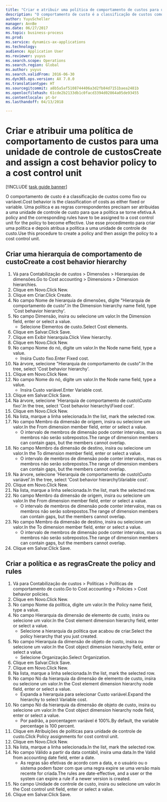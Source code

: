 ```yaml
--- 
title: "Criar e atribuir uma política de comportamento de custos para uma unidade de controle de custos"
description: "O comportamento de custo é a classificação de custos como fixo ou variável."
author: YuyuScheller
manager: AnnBe
ms.date: 06/27/2017
ms.topic: business-process
ms.prod: 
ms.service: dynamics-ax-applications
ms.technology: 
audience: Application User
ms.reviewer: yuyus
ms.search.scope: Operations
ms.search.region: Global
ms.author: yuyus
ms.search.validFrom: 2016-06-30
ms.dyn365.ops.version: AX 7.0.0
ms.translationtype: HT
ms.sourcegitcommit: a8b5a5af5108744406a3d2fb84d7151baea2481b
ms.openlocfilehash: 61cde2b2133db1c0facd3394d02864a05de93455
ms.contentlocale: pt-br
ms.lasthandoff: 04/13/2018

---
```

# <a name="create-and-assign-a-cost-behavior-policy-to-a-cost-control-unit"></a><span data-ttu-id="80fc2-103">Criar e atribuir uma política de comportamento de custos para uma unidade de controle de custos</span><span class="sxs-lookup"><span data-stu-id="80fc2-103">Create and assign a cost behavior policy to a cost control unit</span></span>

[!INCLUDE [task guide banner](../../includes/task-guide-banner.md)]

<span data-ttu-id="80fc2-104">O comportamento de custo é a classificação de custos como fixo ou variável.</span><span class="sxs-lookup"><span data-stu-id="80fc2-104">Cost behavior is the classification of costs as either fixed or variable.</span></span> <span data-ttu-id="80fc2-105">Uma política e as regras correspondentes precisam ser atribuídas a uma unidade de controle de custo para que a política se torne efetiva.</span><span class="sxs-lookup"><span data-stu-id="80fc2-105">A policy and the corresponding rules have to be assigned to a cost control unit for the policy to become effective.</span></span> <span data-ttu-id="80fc2-106">Use esse procedimento para criar uma política e depois atribua a política a uma unidade de controle de custo.</span><span class="sxs-lookup"><span data-stu-id="80fc2-106">Use this procedure to create a policy and then assign the policy to a cost control unit.</span></span>


## <a name="create-a-cost-behavior-hierarchy"></a><span data-ttu-id="80fc2-107">Criar uma hierarquia de comportamento de custo</span><span class="sxs-lookup"><span data-stu-id="80fc2-107">Create a cost behavior hierarchy</span></span>
1. <span data-ttu-id="80fc2-108">Vá para Contabilização de custos > Dimensões > Hierarquias de dimensões.</span><span class="sxs-lookup"><span data-stu-id="80fc2-108">Go to Cost accounting > Dimensions > Dimension hierarchies.</span></span>
2. <span data-ttu-id="80fc2-109">Clique em Novo.</span><span class="sxs-lookup"><span data-stu-id="80fc2-109">Click New.</span></span>
3. <span data-ttu-id="80fc2-110">Clique em Criar.</span><span class="sxs-lookup"><span data-stu-id="80fc2-110">Click Create.</span></span>
4. <span data-ttu-id="80fc2-111">No campo Nome de hierarquia de dimensões, digite "Hierarquia de comportamento de custo".</span><span class="sxs-lookup"><span data-stu-id="80fc2-111">In the Dimension hierarchy name field, type 'Cost behavior hierarchy'.</span></span>
5. <span data-ttu-id="80fc2-112">No campo Dimensão, insira ou selecione um valor.</span><span class="sxs-lookup"><span data-stu-id="80fc2-112">In the Dimension field, enter or select a value.</span></span>
    * <span data-ttu-id="80fc2-113">Selecione Elementos de custo.</span><span class="sxs-lookup"><span data-stu-id="80fc2-113">Select Cost elements.</span></span>  
6. <span data-ttu-id="80fc2-114">Clique em Salvar.</span><span class="sxs-lookup"><span data-stu-id="80fc2-114">Click Save.</span></span>
7. <span data-ttu-id="80fc2-115">Clique em Exibir hierarquia.</span><span class="sxs-lookup"><span data-stu-id="80fc2-115">Click View hierarchy.</span></span>
8. <span data-ttu-id="80fc2-116">Clique em Novo.</span><span class="sxs-lookup"><span data-stu-id="80fc2-116">Click New.</span></span>
9. <span data-ttu-id="80fc2-117">No campo Nome do nó, digite um valor.</span><span class="sxs-lookup"><span data-stu-id="80fc2-117">In the Node name field, type a value.</span></span>
    * <span data-ttu-id="80fc2-118">Insira Custo fixo.</span><span class="sxs-lookup"><span data-stu-id="80fc2-118">Enter Fixed cost.</span></span>  
10. <span data-ttu-id="80fc2-119">Na árvore, selecione "Hierarquia de comportamento de custo".</span><span class="sxs-lookup"><span data-stu-id="80fc2-119">In the tree, select 'Cost behavior hierarchy'.</span></span>
11. <span data-ttu-id="80fc2-120">Clique em Novo.</span><span class="sxs-lookup"><span data-stu-id="80fc2-120">Click New.</span></span>
12. <span data-ttu-id="80fc2-121">No campo Nome do nó, digite um valor.</span><span class="sxs-lookup"><span data-stu-id="80fc2-121">In the Node name field, type a value.</span></span>
    * <span data-ttu-id="80fc2-122">Insira Custo variável.</span><span class="sxs-lookup"><span data-stu-id="80fc2-122">Enter Variable cost.</span></span>  
13. <span data-ttu-id="80fc2-123">Clique em Salvar.</span><span class="sxs-lookup"><span data-stu-id="80fc2-123">Click Save.</span></span>
14. <span data-ttu-id="80fc2-124">Na árvore, selecione 'Hierarquia de comportamento de custo\Custo fixo'.</span><span class="sxs-lookup"><span data-stu-id="80fc2-124">In the tree, select 'Cost behavior hierarchy\Fixed cost'.</span></span>
15. <span data-ttu-id="80fc2-125">Clique em Novo.</span><span class="sxs-lookup"><span data-stu-id="80fc2-125">Click New.</span></span>
16. <span data-ttu-id="80fc2-126">Na lista, marque a linha selecionada.</span><span class="sxs-lookup"><span data-stu-id="80fc2-126">In the list, mark the selected row.</span></span>
17. <span data-ttu-id="80fc2-127">No campo Membro da dimensão de origem, insira ou selecione um valor.</span><span class="sxs-lookup"><span data-stu-id="80fc2-127">In the From dimension member field, enter or select a value.</span></span>
    * <span data-ttu-id="80fc2-128">O intervalo de membros de dimensão pode conter intervalos, mas os membros não serão sobrepostos.</span><span class="sxs-lookup"><span data-stu-id="80fc2-128">The range of dimension members can contain gaps, but the members cannot overlap.</span></span>  
18. <span data-ttu-id="80fc2-129">No campo Membro da dimensão de destino, insira ou selecione um valor.</span><span class="sxs-lookup"><span data-stu-id="80fc2-129">In the To dimension member field, enter or select a value.</span></span>
    * <span data-ttu-id="80fc2-130">O intervalo de membros de dimensão pode conter intervalos, mas os membros não serão sobrepostos.</span><span class="sxs-lookup"><span data-stu-id="80fc2-130">The range of dimension members can contain gaps, but the members cannot overlap.</span></span>  
19. <span data-ttu-id="80fc2-131">Na árvore, selecione 'Hierarquia de comportamento de custo\Custo variável'.</span><span class="sxs-lookup"><span data-stu-id="80fc2-131">In the tree, select 'Cost behavior hierarchy\Variable cost'.</span></span>
20. <span data-ttu-id="80fc2-132">Clique em Novo.</span><span class="sxs-lookup"><span data-stu-id="80fc2-132">Click New.</span></span>
21. <span data-ttu-id="80fc2-133">Na lista, marque a linha selecionada.</span><span class="sxs-lookup"><span data-stu-id="80fc2-133">In the list, mark the selected row.</span></span>
22. <span data-ttu-id="80fc2-134">No campo Membro da dimensão de origem, insira ou selecione um valor.</span><span class="sxs-lookup"><span data-stu-id="80fc2-134">In the From dimension member field, enter or select a value.</span></span>
    * <span data-ttu-id="80fc2-135">O intervalo de membros de dimensão pode conter intervalos, mas os membros não serão sobrepostos.</span><span class="sxs-lookup"><span data-stu-id="80fc2-135">The range of dimension members can contain gaps, but the members cannot overlap.</span></span>  
23. <span data-ttu-id="80fc2-136">No campo Membro da dimensão de destino, insira ou selecione um valor.</span><span class="sxs-lookup"><span data-stu-id="80fc2-136">In the To dimension member field, enter or select a value.</span></span>
    * <span data-ttu-id="80fc2-137">O intervalo de membros de dimensão pode conter intervalos, mas os membros não serão sobrepostos.</span><span class="sxs-lookup"><span data-stu-id="80fc2-137">The range of dimension members can contain gaps, but the members cannot overlap.</span></span>  
24. <span data-ttu-id="80fc2-138">Clique em Salvar.</span><span class="sxs-lookup"><span data-stu-id="80fc2-138">Click Save.</span></span>

## <a name="create-the-policy-and-rules"></a><span data-ttu-id="80fc2-139">Criar a política e as regras</span><span class="sxs-lookup"><span data-stu-id="80fc2-139">Create the policy and rules</span></span>
1. <span data-ttu-id="80fc2-140">Vá para Contabilização de custos > Políticas > Políticas de comportamento de custo.</span><span class="sxs-lookup"><span data-stu-id="80fc2-140">Go to Cost accounting > Policies > Cost behavior policies.</span></span>
2. <span data-ttu-id="80fc2-141">Clique em Novo.</span><span class="sxs-lookup"><span data-stu-id="80fc2-141">Click New.</span></span>
3. <span data-ttu-id="80fc2-142">No campo Nome da política, digite um valor.</span><span class="sxs-lookup"><span data-stu-id="80fc2-142">In the Policy name field, type a value.</span></span>
4. <span data-ttu-id="80fc2-143">No campo Hierarquia da dimensão de elemento de custo, insira ou selecione um valor.</span><span class="sxs-lookup"><span data-stu-id="80fc2-143">In the Cost element dimension hierarchy field, enter or select a value.</span></span>
    * <span data-ttu-id="80fc2-144">Selecione a hierarquia da política que acabou de criar.</span><span class="sxs-lookup"><span data-stu-id="80fc2-144">Select the policy hierarchy that you just created.</span></span>  
5. <span data-ttu-id="80fc2-145">No campo Hierarquia da dimensão de objeto de custo, insira ou selecione um valor.</span><span class="sxs-lookup"><span data-stu-id="80fc2-145">In the Cost object dimension hierarchy field, enter or select a value.</span></span>
    * <span data-ttu-id="80fc2-146">Selecione Organização.</span><span class="sxs-lookup"><span data-stu-id="80fc2-146">Select Organization.</span></span>  
6. <span data-ttu-id="80fc2-147">Clique em Salvar.</span><span class="sxs-lookup"><span data-stu-id="80fc2-147">Click Save.</span></span>
7. <span data-ttu-id="80fc2-148">Clique em Novo.</span><span class="sxs-lookup"><span data-stu-id="80fc2-148">Click New.</span></span>
8. <span data-ttu-id="80fc2-149">Na lista, marque a linha selecionada.</span><span class="sxs-lookup"><span data-stu-id="80fc2-149">In the list, mark the selected row.</span></span>
9. <span data-ttu-id="80fc2-150">No campo Nó da hierarquia da dimensão de elemento de custo, insira ou selecione um valor.</span><span class="sxs-lookup"><span data-stu-id="80fc2-150">In the Cost element dimension hierarchy node field, enter or select a value.</span></span>
    * <span data-ttu-id="80fc2-151">Expanda a hierarquia para selecionar Custo variável.</span><span class="sxs-lookup"><span data-stu-id="80fc2-151">Expand the hierarchy to select Variable cost.</span></span>  
10. <span data-ttu-id="80fc2-152">No campo Nó da hierarquia da dimensão de objeto de custo, insira ou selecione um valor.</span><span class="sxs-lookup"><span data-stu-id="80fc2-152">In the Cost object dimension hierarchy node field, enter or select a value.</span></span>
    * <span data-ttu-id="80fc2-153">Por padrão, a porcentagem variável é 100%.</span><span class="sxs-lookup"><span data-stu-id="80fc2-153">By default, the variable percentage is 100 percent.</span></span>  
11. <span data-ttu-id="80fc2-154">Clique em Atribuições de políticas para unidade de controle de custo.</span><span class="sxs-lookup"><span data-stu-id="80fc2-154">Click Policy assignments for cost control unit.</span></span>
12. <span data-ttu-id="80fc2-155">Clique em Novo.</span><span class="sxs-lookup"><span data-stu-id="80fc2-155">Click New.</span></span>
13. <span data-ttu-id="80fc2-156">Na lista, marque a linha selecionada.</span><span class="sxs-lookup"><span data-stu-id="80fc2-156">In the list, mark the selected row.</span></span>
14. <span data-ttu-id="80fc2-157">No campo Válido a partir da data contábil, insira uma data.</span><span class="sxs-lookup"><span data-stu-id="80fc2-157">In the Valid from accounting date field, enter a date.</span></span>
    * <span data-ttu-id="80fc2-158">As regras são efetivas de acordo com a data, e o usuário ou o sistema podem fazer com que uma regra expire se uma versão mais recente for criada.</span><span class="sxs-lookup"><span data-stu-id="80fc2-158">The rules are date-effective, and a user or the system can expire a rule if a newer version is created.</span></span>  
15. <span data-ttu-id="80fc2-159">No campo Unidade de controle de custo, insira ou selecione um valor.</span><span class="sxs-lookup"><span data-stu-id="80fc2-159">In the Cost control unit field, enter or select a value.</span></span>
16. <span data-ttu-id="80fc2-160">Clique em Salvar.</span><span class="sxs-lookup"><span data-stu-id="80fc2-160">Click Save.</span></span>


